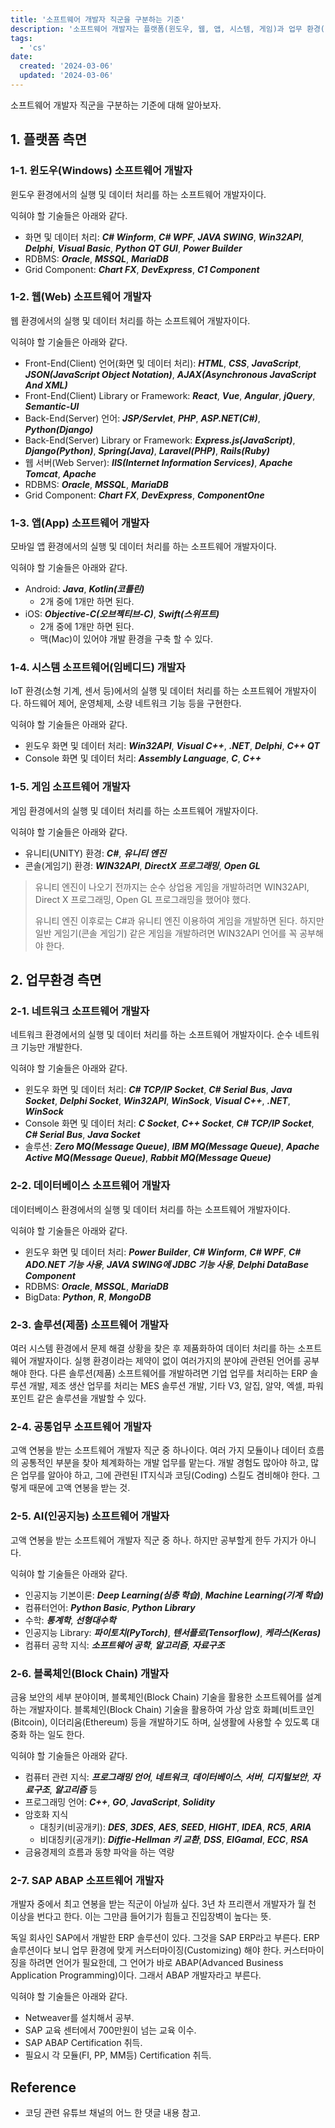```yaml
---
title: '소프트웨어 개발자 직군을 구분하는 기준'
description: '소프트웨어 개발자는 플랫폼(윈도우, 웹, 앱, 시스템, 게임)과 업무 환경(네트워크, 데이터베이스, 솔루션, 공통업무, AI, 블록체인, SAP ABAP) 등 여러 기준에 따라 구분되며, 각 직군마다 익혀야 할 기술과 요구 사항이 다르다.'
tags:
  - 'cs'
date:
  created: '2024-03-06'
  updated: '2024-03-06'
---
```


소프트웨어 개발자 직군을 구분하는 기준에 대해 알아보자.

## 1. 플랫폼 측면

### 1-1. 윈도우(Windows) 소프트웨어 개발자

윈도우 환경에서의 실행 및 데이터 처리를 하는 소프트웨어 개발자이다.

익혀야 할 기술들은 아래와 같다.

- 화면 및 데이터 처리: ***C# Winform***, ***C# WPF***, ***JAVA SWING***, ***Win32API***, ***Delphi***, ***Visual Basic***, ***Python QT GUI***, ***Power Builder***
- RDBMS: ***Oracle***, ***MSSQL***, ***MariaDB***
- Grid Component: ***Chart FX***, ***DevExpress***, ***C1 Component***

### 1-2. 웹(Web) 소프트웨어 개발자

웹 환경에서의 실행 및 데이터 처리를 하는 소프트웨어 개발자이다.

익혀야 할 기술들은 아래와 같다.

- Front-End(Client) 언어(화면 및 데이터 처리): ***HTML***, ***CSS***, ***JavaScript***, ***JSON(JavaScript Object Notation)***, ***AJAX(Asynchronous JavaScript And XML)***
- Front-End(Client) Library or Framework: ***React***, ***Vue***, ***Angular***, ***jQuery***, ***Semantic-UI***
- Back-End(Server) 언어: ***JSP/Servlet***, ***PHP***, ***ASP.NET(C#)***, ***Python(Django)***
- Back-End(Server) Library or Framework: ***Express.js(JavaScript)***, ***Django(Python)***, ***Spring(Java)***, ***Laravel(PHP)***, ***Rails(Ruby)***
- 웹 서버(Web Server): ***IIS(Internet Information Services)***, ***Apache Tomcat***, ***Apache***
- RDBMS: ***Oracle***, ***MSSQL***, ***MariaDB***
- Grid Component: ***Chart FX***, ***DevExpress***, ***ComponentOne***

### 1-3. 앱(App) 소프트웨어 개발자

모바일 앱 환경에서의 실행 및 데이터 처리를 하는 소프트웨어 개발자이다.

익혀야 할 기술들은 아래와 같다.

- Android: ***Java***, ***Kotlin(코틀린)***
  - 2개 중에 1개만 하면 된다.
- iOS: ***Objective-C(오브젝티브-C)***, ***Swift(스위프트)***
  - 2개 중에 1개만 하면 된다.
  - 맥(Mac)이 있어야 개발 환경을 구축 할 수 있다.

### 1-4. 시스템 소프트웨어(임베디드) 개발자

IoT 환경(소형 기계, 센서 등)에서의 실행 및 데이터 처리를 하는 소프트웨어 개발자이다. 하드웨어 제어, 운영체제, 소량 네트워크 기능 등을 구현한다.

익혀야 할 기술들은 아래와 같다.

- 윈도우 화면 및 데이터 처리: ***Win32API***, ***Visual C++***, ***.NET***, ***Delphi***, ***C++ QT***
- Console 화면 및 데이터 처리: ***Assembly Language***, ***C***, ***C++***

### 1-5. 게임 소프트웨어 개발자

게임 환경에서의 실행 및 데이터 처리를 하는 소프트웨어 개발자이다.

익혀야 할 기술들은 아래와 같다.

- 유니티(UNITY) 환경: ***C#***, ***유니티 엔진***
- 콘솔(게임기) 환경: ***WIN32API***, ***DirectX 프로그래밍***, ***Open GL***

> 유니티 엔진이 나오기 전까지는 순수 상업용 게임을 개발하려면 WIN32API, Direct X 프로그래밍, Open GL 프로그래밍을 했어야 했다.
>
> 유니티 엔진 이후로는 C#과 유니티 엔진 이용하여 게임을 개발하면 된다. 하지만 일반 게임기(콘솔 게임기) 같은 게임을 개발하려면 WIN32API 언어를 꼭 공부해야 한다.

## 2. 업무환경 측면

### 2-1. 네트워크 소프트웨어 개발자

네트워크 환경에서의 실행 및 데이터 처리를 하는 소프트웨어 개발자이다. 순수 네트워크 기능만 개발한다.

익혀야 할 기술들은 아래와 같다.

- 윈도우 화면 및 데이터 처리: ***C# TCP/IP Socket***, ***C# Serial Bus***, ***Java Socket***, ***Delphi Socket***, ***Win32API***, ***WinSock***, ***Visual C++***, ***.NET***, ***WinSock***
- Console 화면 및 데이터 처리: ***C Socket***, ***C++ Socket***, ***C# TCP/IP Socket***, ***C# Serial Bus***, ***Java Socket***
- 솔루션: ***Zero MQ(Message Queue)***, ***IBM MQ(Message Queue)***, ***Apache Active MQ(Message Queue)***, ***Rabbit MQ(Message Queue)***

### 2-2. 데이터베이스 소프트웨어 개발자

데이터베이스 환경에서의 실행 및 데이터 처리를 하는 소프트웨어 개발자이다.

익혀야 할 기술들은 아래와 같다.

- 윈도우 화면 및 데이터 처리: ***Power Builder***, ***C# Winform***, ***C# WPF***, ***C# ADO.NET 기능 사용***, ***JAVA SWING에 JDBC 기능 사용***, ***Delphi DataBase Component***
- RDBMS: ***Oracle***, ***MSSQL***, ***MariaDB***
- BigData: ***Python***, ***R***, ***MongoDB***

### 2-3. 솔루션(제품) 소프트웨어 개발자

여러 시스템 환경에서 문제 해결 상황을 찾은 후 제품화하여 데이터 처리를 하는 소프트웨어 개발자이다. 실행 환경이라는 제약이 없이 여러가지의 분야에 관련된 언어를 공부해야 한다. 다른 솔루션(제품) 소프트웨어를 개발하려면 기업 업무를 처리하는 ERP 솔루션 개발, 제조 생산 업무를 처리는 MES 솔루션 개발, 기타 V3, 알집, 알약, 엑셀, 파워포인트 같은 솔루션을 개발할 수 있다.

### 2-4. 공통업무 소프트웨어 개발자

고액 연봉을 받는 소프트웨어 개발자 직군 중 하나이다. 여러 가지 모듈이나 데이터 흐름의 공통적인 부분을 찾아 체계화하는 개발 업무를 맡는다. 개발 경험도 많아야 하고, 많은 업무를 알아야 하고, 그에 관련된 IT지식과 코딩(Coding) 스킬도 겸비해야 한다. 그렇게 때문에 고액 연봉을 받는 것.

### 2-5. AI(인공지능) 소프트웨어 개발자

고액 연봉을 받는 소프트웨어 개발자 직군 중 하나. 하지만 공부할게 한두 가지가 아니다.

익혀야 할 기술들은 아래와 같다.

- 인공지능 기본이론: ***Deep Learning(심층 학습)***, ***Machine Learning(기계 학습)***
- 컴퓨터언어: ***Python Basic***, ***Python Library***
- 수학: ***통계학***, ***선형대수학***
- 인공지능 Library: ***파이토치(PyTorch)***, ***텐서플로(Tensorflow)***, ***케라스(Keras)***
- 컴퓨터 공학 지식: ***소프트웨어 공학***, ***알고리즘***, ***자료구조***

### 2-6. 블록체인(Block Chain) 개발자

금융 보안의 세부 분야이며, 블록체인(Block Chain) 기술을 활용한 소프트웨어를 설계하는 개발자이다. 블록체인(Block Chain) 기술을 활용하여 가상 암호 화폐(비트코인(Bitcoin), 이더리움(Ethereum) 등을 개발하기도 하며, 실생활에 사용할 수 있도록 대중화 하는 일도 한다.

익혀야 할 기술들은 아래와 같다.

- 컴퓨터 관련 지식: ***프로그래밍 언어***, ***네트워크***, ***데이터베이스***, ***서버***, ***디지털보안***, ***자료구조***, ***알고리즘*** 등
- 프로그래밍 언어: ***C++***, ***GO***, ***JavaScript***, ***Solidity***
- 암호화 지식
  - 대칭키(비공개키): ***DES***, ***3DES***, ***AES***, ***SEED***, ***HIGHT***, ***IDEA***, ***RC5***, ***ARIA***
  - 비대칭키(공개키): ***Diffie-Hellman 키 교환***, ***DSS***, ***ElGamal***, ***ECC***, ***RSA***
- 금융경제의 흐름과 동향 파악을 하는 역량

### 2-7. SAP ABAP 소프트웨어 개발자

개발자 중에서 최고 연봉을 받는 직군이 아닐까 싶다. 3년 차 프리랜서 개발자가 월 천 이상을 번다고 한다. 이는 그만큼 들어기가 힘들고 진입장벽이 높다는 뜻.

독일 회사인 SAP에서 개발한 ERP 솔루션이 있다. 그것을 SAP ERP라고 부른다. ERP 솔루션이다 보니 업무 환경에 맞게 커스터마이징(Customizing) 해야 한다. 커스터마이징을 하려면 언어가 필요한데, 그 언어가 바로 ABAP(Advanced Business Application Programming)이다. 그래서 ABAP 개발자라고 부른다.

익혀야 할 기술들은 아래와 같다.

- Netweaver를 설치해서 공부.
- SAP 교육 센터에서 700만원이 넘는 교육 이수.
- SAP ABAP Certification 취득.
- 필요시 각 모듈(FI, PP, MM등) Certification 취득.

## Reference

- 코딩 관련 유튜브 채널의 어느 한 댓글 내용 참고.
